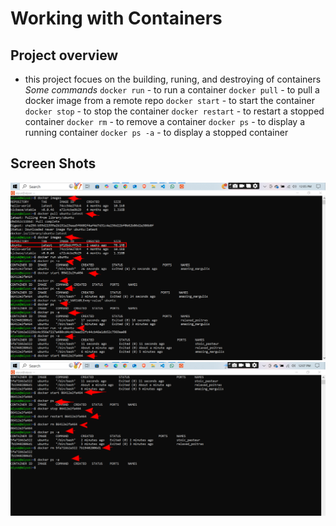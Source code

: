 # Working with Containers

## Project overview
- this project focues on the building, runing, and destroying of containers
  *Some commands* 
  `docker run` - to run a container
  `docker pull` - to pull a docker image from a remote repo
  `docker start` - to start the container
  `docker stop` - to stop the container
  `docker restart` - to restart a stopped container 
`docker rm` - to remove a container
`docker ps` - to display a running container
`docker ps -a` - to display a stopped container

## Screen Shots
![containers](imgs/container1.png) 
![containers](imgs/container2.png)
